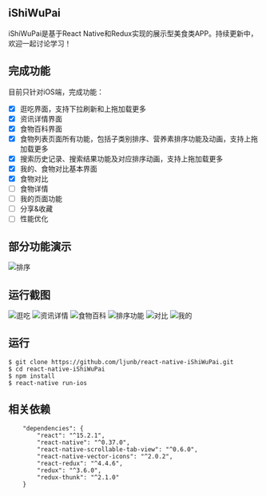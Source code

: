 ## iShiWuPai
iShiWuPai是基于React Native和Redux实现的展示型美食类APP。持续更新中，欢迎一起讨论学习！

## 完成功能
目前只针对iOS端，完成功能：
- [x] 逛吃界面，支持下拉刷新和上拖加载更多
- [x] 资讯详情界面
- [x] 食物百科界面
- [x] 食物列表页面所有功能，包括子类别排序、营养素排序功能及动画，支持上拖加载更多
- [x] 搜索历史记录、搜索结果功能及对应排序动画，支持上拖加载更多
- [x] 我的、食物对比基本界面
- [x] 食物对比
- [ ] 食物详情
- [ ] 我的页面功能
- [ ] 分享&收藏
- [ ] 性能优化

## 部分功能演示
![排序](https://github.com/ljunb/react-native-iShiWuPai/blob/master/screenshot/performance.gif)

## 运行截图
![逛吃](https://github.com/ljunb/react-native-iShiWuPai/blob/master/screenshot/strolling.png)
![资讯详情](https://github.com/ljunb/react-native-iShiWuPai/blob/master/screenshot/feedDetail.png)
![食物百科](https://github.com/ljunb/react-native-iShiWuPai/blob/master/screenshot/foods.png)
![排序功能](https://github.com/ljunb/react-native-iShiWuPai/blob/master/screenshot/sortList.png)
![对比](https://github.com/ljunb/react-native-iShiWuPai/blob/master/screenshot/compare.png)
![我的](https://github.com/ljunb/react-native-iShiWuPai/blob/master/screenshot/user.png)

## 运行
```
$ git clone https://github.com/ljunb/react-native-iShiWuPai.git
$ cd react-native-iShiWuPai 
$ npm install
$ react-native run-ios
```

## 相关依赖
```
    "dependencies": {
        "react": "^15.2.1",
        "react-native": "^0.37.0",
        "react-native-scrollable-tab-view": "^0.6.0",
        "react-native-vector-icons": "^2.0.2",
        "react-redux": "^4.4.6",
        "redux": "^3.6.0",
        "redux-thunk": "^2.1.0"
    }
```